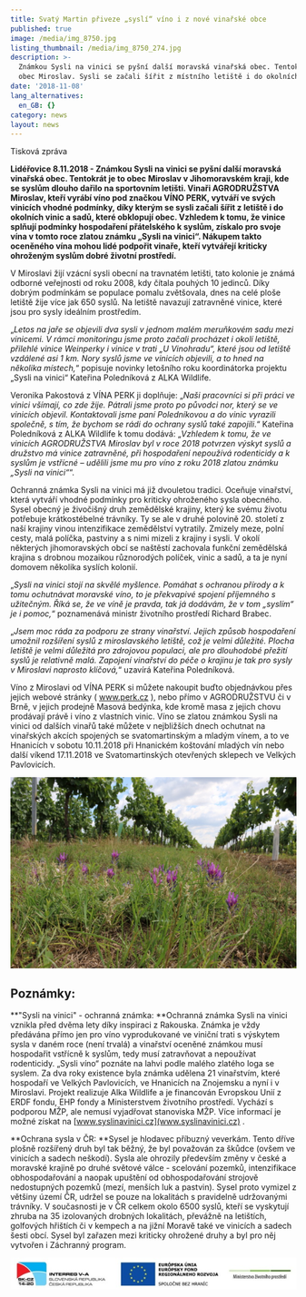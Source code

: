 ```yaml
---
title: Svatý Martin přiveze „syslí“ víno i z nové vinařské obce
published: true
image: /media/img_8750.jpg
listing_thumbnail: /media/img_8750_274.jpg
description: >-
  Známkou Sysli na vinici se pyšní další moravská vinařská obec. Tentokrát je to
  obec Miroslav. Sysli se začali šířit z místního letiště i do okolních vinic. 
date: '2018-11-08'
lang_alternatives:
  en_GB: {}
category: news
layout: news
---
```

Tisková zpráva

**Lidéřovice 8.11.2018 - Známkou Sysli na vinici se pyšní další moravská vinařská obec. Tentokrát je to obec Miroslav v Jihomoravském kraji, kde se syslům dlouho dařilo na sportovním letišti. Vinaři AGRODRUŽSTVA Miroslav, kteří vyrábí víno pod značkou VÍNO PERK, vytváří ve svých vinicích vhodné podmínky, díky kterým se sysli začali šířit z letiště i do okolních vinic a sadů, které obklopují obec. Vzhledem k tomu, že vinice splňují podmínky hospodaření přátelského k syslům, získalo pro svoje vína v tomto roce zlatou známku „Sysli na vinici“. Nákupem takto oceněného vína mohou lidé podpořit vinaře, kteří vytvářejí kriticky ohroženým syslům dobré životní prostředí.**

V Miroslavi žijí vzácní sysli obecní na travnatém letišti, tato kolonie je známá odborné veřejnosti od roku 2008, kdy čítala pouhých 10 jedinců. Díky dobrým podmínkám se populace pomalu zvětšovala, dnes na celé ploše letiště žije více jak 650 syslů. Na letiště navazují zatravněné vinice, které jsou pro sysly ideálním prostředím.

„_Letos na jaře se objevili dva sysli v jednom malém meruňkovém sadu mezi vinicemi. V rámci monitoringu jsme proto začali procházet i okolí letiště, přilehlé vinice Weinperky i vinice v trati „U Vinohradu“, které jsou od letiště vzdálené asi 1 km. Nory syslů jsme ve vinicích objevili, a to hned na několika místech,_“ popisuje novinky letošního roku koordinátorka projektu „Sysli na vinici“ Kateřina Poledníková z ALKA Wildlife.

Veronika Pakostová z VÍNA PERK ji doplňuje: „_Naši pracovníci si při práci ve vinici všímají, co zde žije. Pátrali jsme proto po původci nor, který se ve vinicích objevil. Kontaktovali jsme paní Poledníkovou a do vinic vyrazili společně, s tím, že bychom se rádi do ochrany syslů také zapojili_.“ Kateřina Poledníková z ALKA Wildlife k tomu dodává: „_Vzhledem k tomu, že ve vinicích AGRODRUŽSTVA Miroslav byl v roce 2018 potvrzen výskyt syslů a družstvo má vinice zatravněné, při hospodaření nepoužívá rodenticidy a k syslům je vstřícné – udělili jsme mu pro víno z roku 2018 zlatou známku „Sysli na vinici“_“.

Ochranná známka Sysli na vinici má již dvouletou tradici. Oceňuje vinařství, která vytváří vhodné podmínky pro kriticky ohroženého sysla obecného. Sysel obecný je živočišný druh zemědělské krajiny, který ke svému životu potřebuje krátkostébelné trávníky. Ty se ale v druhé polovině 20. století z naší krajiny vinou intenzifikace zemědělství vytratily. Zmizely meze, polní cesty, malá políčka, pastviny a s nimi mizeli z krajiny i sysli. V okolí některých jihomoravských obcí se naštěstí zachovala funkční zemědělská krajina s drobnou mozaikou různorodých políček, vinic a sadů, a ta je nyní domovem několika syslích kolonií.

„_Sysli na vinici stojí na skvělé myšlence. Pomáhat s ochranou přírody a k tomu ochutnávat moravské víno, to je překvapivé spojení příjemného s užitečným. Říká se, že ve víně je pravda, tak já dodávám, že v tom „syslím“ je i pomoc,_“ poznamenává ministr životního prostředí Richard Brabec.

„_Jsem moc ráda za podporu ze strany vinařství. Jejich způsob hospodaření umožnil rozšíření syslů z miroslavského letiště, což je velmi důležité. Plocha letiště je velmi důležitá pro zdrojovou populaci, ale pro dlouhodobé přežití syslů je relativně malá. Zapojení vinařství do péče o krajinu je tak pro sysly v Miroslavi naprosto klíčová,_“ uzavírá Kateřina Poledníková.

Víno z Miroslavi od VÍNA PERK si můžete nakoupit buďto objednávkou přes jejich webové stránky ( www.perk.cz ), nebo přímo v AGRODRUŽSTVU či v Brně, v jejich prodejně Masová bedýnka, kde kromě masa z jejich chovu prodávají právě i víno z vlastních vinic. Víno se zlatou známkou Sysli na vinici od dalších vinařů také můžete v nejbližších dnech ochutnat na vinařských akcích spojených se svatomartinským a mladým vínem, a to ve Hnanicích v sobotu 10.11.2018 při Hnanickém koštování mladých vín nebo další víkend 17.11.2018 ve Svatomartinských otevřených sklepech ve Velkých Pavlovicích.

![](/media/img_2793_610.jpg)

## Poznámky:

**"Sysli na vinici" - ochranná známka: 
**Ochranná známka Sysli na vinici vznikla před dvěma lety díky inspiraci z Rakouska. Známka je vždy předávána přímo jen pro víno vyprodukované ve viniční trati s výskytem sysla v daném roce (není trvalá) a vinařství oceněné známkou musí hospodařit vstřícně k syslům, tedy musí zatravňovat a nepoužívat rodenticidy. „Sysli víno“ poznáte na lahvi podle malého zlatého loga se syslem. Za dva roky existence byla známka udělena 21 vinařstvím, které hospodaří ve Velkých Pavlovicích, ve Hnanicích na Znojemsku a nyní i v Miroslavi. Projekt realizuje Alka Wildlife a je financován Evropskou Unií z ERDF fondu, EHP fondy a Ministerstvem životního prostředí. Vychází s podporou MŽP, ale nemusí vyjadřovat stanoviska MŽP. Více informací je možné získat na [www.syslinavinici.cz](www.syslinavinici.cz) .

**Ochrana sysla v ČR: 
**Sysel je hlodavec příbuzný veverkám. Tento dříve plošně rozšířený druh byl tak běžný, že byl považován za škůdce (ovšem ve vinicích a sadech neškodí). Sysla ale ohrozily především změny v české a moravské krajině po druhé světové válce - scelování pozemků, intenzifikace obhospodařování a naopak upuštění od obhospodařování strojově nedostupných pozemků (mezí, menších luk a pastvin). Sysel proto vymizel z většiny území ČR, udržel se pouze na lokalitách s pravidelně udržovanými trávníky. V současnosti je v ČR celkem okolo 6500 syslů, kteří se vyskytují zhruba na 35 izolovaných drobných lokalitách, převážně na letištích, golfových hřištích či v kempech a na jižní Moravě také ve vinicích a sadech šesti obcí. Sysel byl zařazen mezi kriticky ohrožené druhy a byl pro něj vytvořen i Záchranný program.

![](/media/logo_irrva-a-mzp_lezato_610.jpg)
